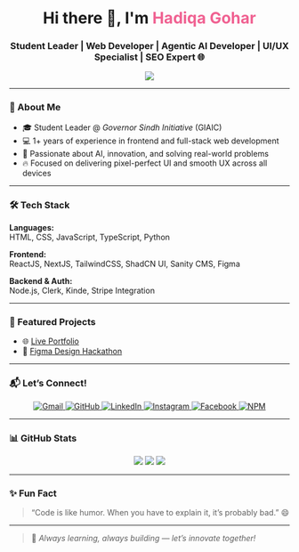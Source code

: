 <h1 align="center">Hi there 👋, I'm <span style="color:#f06292;"><b>Hadiqa Gohar</b></span></h1>
<h3 align="center">Student Leader | Web Developer | Agentic AI Developer | UI/UX Specialist | SEO Expert 🌐</h3>

<p align="center">
  <img src="https://readme-typing-svg.herokuapp.com?color=F7729D&center=true&vCenter=true&lines=Web+Developer+💻;UI%2FUX+Designer+🎨;SEO+Expert+📈;Agentic+AI+Developer+🤖;Tech+Enthusiast+🔥" />
</p>

---

### 💫 About Me

- 🎓 Student Leader @ *Governor Sindh Initiative* (GIAIC)  
- 💻 1+ years of experience in frontend and full-stack web development  
- 🧠 Passionate about AI, innovation, and solving real-world problems  
- 🔥 Focused on delivering pixel-perfect UI and smooth UX across all devices  

---

### 🛠️ Tech Stack

**Languages:**  
HTML, CSS, JavaScript, TypeScript, Python  

**Frontend:**  
ReactJS, NextJS, TailwindCSS, ShadCN UI, Sanity CMS, Figma  

**Backend & Auth:**  
Node.js, Clerk, Kinde, Stripe Integration  

---

### 📌 Featured Projects

- 🌐 [Live Portfolio](https://hg-superb-portfolio.vercel.app/)  
- 🎨 [Figma Design Hackathon](https://figma-design-hackathon.vercel.app/)

---

### 📬 Let’s Connect!

<p align="center">
  <a href="mailto:tasleemhadiqa76@gmail.com" target="_blank">
    <img src="https://img.shields.io/badge/Gmail-D14836?style=for-the-badge&logo=gmail&logoColor=white" alt="Gmail">
  </a>
  <a href="https://github.com/hadiqagohar" target="_blank">
    <img src="https://img.shields.io/badge/GitHub-181717?style=for-the-badge&logo=github&logoColor=white" alt="GitHub">
  </a>
  <a href="https://pk.linkedin.com/in/hadiqa-gohar-b64778300" target="_blank">
    <img src="https://img.shields.io/badge/LinkedIn-0A66C2?style=for-the-badge&logo=linkedin&logoColor=white" alt="LinkedIn">
  </a>
  <a href="https://www.instagram.com/hadiqagohar12/" target="_blank">
    <img src="https://img.shields.io/badge/Instagram-E4405F?style=for-the-badge&logo=instagram&logoColor=white" alt="Instagram">
  </a>
  <a href="https://www.facebook.com/p/Hadiqa-Gohar-61554985182774/" target="_blank">
    <img src="https://img.shields.io/badge/Facebook-1877F2?style=for-the-badge&logo=facebook&logoColor=white" alt="Facebook">
  </a>
  <a href="https://www.npmjs.com/~hadiqagohar" target="_blank">
    <img src="https://img.shields.io/badge/NPM-CB3837?style=for-the-badge&logo=npm&logoColor=white" alt="NPM">
  </a>
</p>

---

### 📊 GitHub Stats

<p align="center">
  <img src="https://github-readme-stats.vercel.app/api?username=hadiqagohar&show_icons=true&theme=radical&hide_border=true" />
  <img src="https://github-readme-streak-stats.herokuapp.com?user=hadiqagohar&theme=radical&hide_border=true" />
  <img src="https://github-readme-stats.vercel.app/api/top-langs/?username=hadiqagohar&layout=compact&theme=radical&hide_border=true" />
</p>

---

### ✨ Fun Fact

> “Code is like humor. When you have to explain it, it’s probably bad.” 😄

---

> 🚀 *Always learning, always building — let’s innovate together!*
